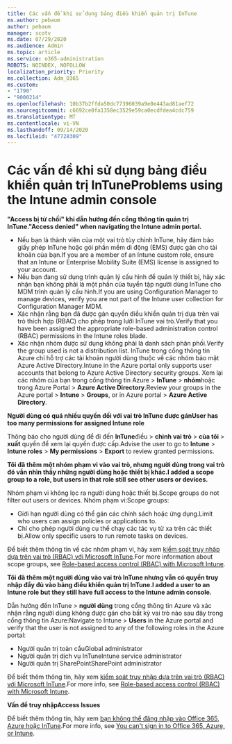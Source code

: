 ```yaml
---
title: Các vấn đề khi sử dụng bảng điều khiển quản trị InTune
ms.author: pebaum
author: pebaum
manager: scotv
ms.date: 07/29/2020
ms.audience: Admin
ms.topic: article
ms.service: o365-administration
ROBOTS: NOINDEX, NOFOLLOW
localization_priority: Priority
ms.collection: Adm_O365
ms.custom:
- "1790"
- "9000214"
ms.openlocfilehash: 10b37b2ffda50dc77396039a9e0e443ad81aef72
ms.sourcegitcommit: c6692ce0fa1358ec3529e59ca0ecdfdea4cdc759
ms.translationtype: MT
ms.contentlocale: vi-VN
ms.lasthandoff: 09/14/2020
ms.locfileid: "47728309"
---
```

# <a name="problems-using-the-intune-admin-console"></a><span data-ttu-id="93510-102">Các vấn đề khi sử dụng bảng điều khiển quản trị InTune</span><span class="sxs-lookup"><span data-stu-id="93510-102">Problems using the Intune admin console</span></span>

<span data-ttu-id="93510-103">**"Access bị từ chối" khi dẫn hướng đến cổng thông tin quản trị InTune.**</span><span class="sxs-lookup"><span data-stu-id="93510-103">**"Access denied" when navigating the Intune admin portal.**</span></span>

- <span data-ttu-id="93510-104">Nếu bạn là thành viên của một vai trò tùy chỉnh InTune, hãy đảm bảo giấy phép InTune hoặc gói phần mềm di động (EMS) được gán cho tài khoản của bạn.</span><span class="sxs-lookup"><span data-stu-id="93510-104">If you are a member of an Intune custom role, ensure that an Intune or Enterprise Mobility Suite (EMS) license is assigned to your account.</span></span>
- <span data-ttu-id="93510-105">Nếu bạn đang sử dụng trình quản lý cấu hình để quản lý thiết bị, hãy xác nhận bạn không phải là một phần của tuyển tập người dùng InTune cho MDM trình quản lý cấu hình.</span><span class="sxs-lookup"><span data-stu-id="93510-105">If you are using Configuration Manager to manage devices, verify you are not part of the Intune user collection for Configuration Manager MDM.</span></span>
- <span data-ttu-id="93510-106">Xác nhận rằng bạn đã được gán quyền điều khiển quản trị dựa trên vai trò thích hợp (RBAC) cho phép trong lưỡi InTune vai trò.</span><span class="sxs-lookup"><span data-stu-id="93510-106">Verify that you have been assigned the appropriate role-based administration control (RBAC) permissions in the Intune roles blade.</span></span>
- <span data-ttu-id="93510-107">Xác nhận nhóm được sử dụng không phải là danh sách phân phối.</span><span class="sxs-lookup"><span data-stu-id="93510-107">Verify the group used is not a distribution list.</span></span> <span data-ttu-id="93510-108">InTune trong cổng thông tin Azure chỉ hỗ trợ các tài khoản người dùng thuộc về các nhóm bảo mật Azure Active Directory.</span><span class="sxs-lookup"><span data-stu-id="93510-108">Intune in the Azure portal only supports user accounts that belong to Azure Active Directory security groups.</span></span> <span data-ttu-id="93510-109">Xem lại các nhóm của bạn trong cổng thông tin Azure > **InTune**  >  **nhóm**hoặc trong Azure Portal > **Azure Active Directory**.</span><span class="sxs-lookup"><span data-stu-id="93510-109">Review your groups in the Azure portal > **Intune** > **Groups**, or in Azure portal > **Azure Active Directory**.</span></span>

<span data-ttu-id="93510-110">**Người dùng có quá nhiều quyền đối với vai trò InTune được gán**</span><span class="sxs-lookup"><span data-stu-id="93510-110">**User has too many permissions for assigned Intune role**</span></span>

<span data-ttu-id="93510-111">Thông báo cho người dùng để đi đến **InTune**điều  >  **chỉnh vai trò**  >  **của tôi**  >  **xuất** quyền để xem lại quyền được cấp.</span><span class="sxs-lookup"><span data-stu-id="93510-111">Advise the user to go to **Intune** > **Intune roles** > **My permissions** > **Export** to review granted permissions.</span></span>

<span data-ttu-id="93510-112">**Tôi đã thêm một nhóm phạm vi vào vai trò, nhưng người dùng trong vai trò đó vẫn nhìn thấy những người dùng hoặc thiết bị khác.**</span><span class="sxs-lookup"><span data-stu-id="93510-112">**I added a scope group to a role, but users in that role still see other users or devices.**</span></span>

<span data-ttu-id="93510-113">Nhóm phạm vi không lọc ra người dùng hoặc thiết bị.</span><span class="sxs-lookup"><span data-stu-id="93510-113">Scope groups do not filter out users or devices.</span></span> <span data-ttu-id="93510-114">Nhóm phạm vi:</span><span class="sxs-lookup"><span data-stu-id="93510-114">Scope groups:</span></span>

- <span data-ttu-id="93510-115">Giới hạn người dùng có thể gán các chính sách hoặc ứng dụng.</span><span class="sxs-lookup"><span data-stu-id="93510-115">Limit who users can assign policies or applications to.</span></span>
- <span data-ttu-id="93510-116">Chỉ cho phép người dùng cụ thể chạy các tác vụ từ xa trên các thiết bị.</span><span class="sxs-lookup"><span data-stu-id="93510-116">Allow only specific users to run remote tasks on devices.</span></span>

<span data-ttu-id="93510-117">Để biết thêm thông tin về các nhóm phạm vi, hãy xem  [kiểm soát truy nhập dựa trên vai trò (RBAC) với Microsoft InTune](https://docs.microsoft.com/intune/role-based-access-control).</span><span class="sxs-lookup"><span data-stu-id="93510-117">For more information about scope groups, see  [Role-based access control (RBAC) with Microsoft Intune](https://docs.microsoft.com/intune/role-based-access-control).</span></span>

<span data-ttu-id="93510-118">**Tôi đã thêm một người dùng vào vai trò InTune nhưng vẫn có quyền truy nhập đầy đủ vào bảng điều khiển quản trị InTune.**</span><span class="sxs-lookup"><span data-stu-id="93510-118">**I added a user to an Intune role but they still have full access to the Intune admin console.**</span></span>

<span data-ttu-id="93510-119">Dẫn hướng đến InTune > **người dùng** trong cổng thông tin Azure và xác nhận rằng người dùng không được gán cho bất kỳ vai trò nào sau đây trong cổng thông tin Azure:</span><span class="sxs-lookup"><span data-stu-id="93510-119">Navigate to Intune > **Users** in the Azure portal and verify that the user is not assigned to any of the following roles in the Azure portal:</span></span>

- <span data-ttu-id="93510-120">Người quản trị toàn cầu</span><span class="sxs-lookup"><span data-stu-id="93510-120">Global administrator</span></span>
- <span data-ttu-id="93510-121">Người quản trị dịch vụ InTune</span><span class="sxs-lookup"><span data-stu-id="93510-121">Intune service administrator</span></span>
- <span data-ttu-id="93510-122">Người quản trị SharePoint</span><span class="sxs-lookup"><span data-stu-id="93510-122">SharePoint administrator</span></span>

<span data-ttu-id="93510-123">Để biết thêm thông tin, hãy xem [kiểm soát truy nhập dựa trên vai trò (RBAC) với Microsoft InTune](https://docs.microsoft.com/intune/role-based-access-control).</span><span class="sxs-lookup"><span data-stu-id="93510-123">For more info, see [Role-based access control (RBAC) with Microsoft Intune](https://docs.microsoft.com/intune/role-based-access-control).</span></span>

<span data-ttu-id="93510-124">**Vấn đề truy nhập**</span><span class="sxs-lookup"><span data-stu-id="93510-124">**Access Issues**</span></span>

<span data-ttu-id="93510-125">Để biết thêm thông tin, hãy xem [bạn không thể đăng nhập vào Office 365, Azure hoặc InTune](https://support.microsoft.com/help/2412085/you-can-t-sign-in-to-office-365-azure-or-intune).</span><span class="sxs-lookup"><span data-stu-id="93510-125">For more info, see [You can't sign in to Office 365, Azure, or Intune](https://support.microsoft.com/help/2412085/you-can-t-sign-in-to-office-365-azure-or-intune).</span></span>